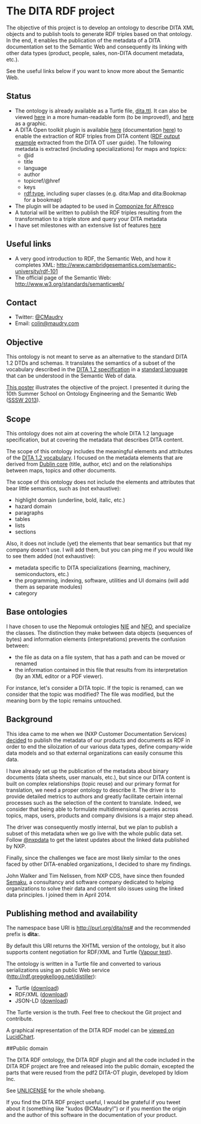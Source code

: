 The DITA RDF project
====================

The objective of this project is to develop an ontology to describe DITA XML objects and to publish tools to generate RDF triples based on that ontology. In the end, it enables the publication of the metadata of a DITA documentation set to the Semantic Web and consequently its linking with other data types (product, people, sales, non-DITA document metadata, etc.).

See the useful links below if you want to know more about the Semantic Web.

## Status

 * The ontology is already available as a Turtle file, [dita.ttl](https://github.com/ColinMaudry/dita-rdf/blob/master/dita.ttl). It can also be viewed [here](http://purl.org/dita/ns#) in a more human-readable form (to be improved!), and [here](http://bit.ly/DitaRdfLucidChart) as a graphic.
 * A DITA Open toolkit plugin is available [here](https://github.com/ColinMaudry/dita-rdf/blob/master/dita2rdf/dita2rdf-ditaot-plugin.zip) (documentation [here](./dita2rdf)) to enable the extraction of RDF triples from DITA content ([RDF output example](http://colin.maudry.com/rdf/userguide.rdf) extracted from the DITA OT user guide). The following metadata is extracted (including specializations) for maps and topics:
	- @id
	- title
	- language
	- author
	- topicref/@href
	- keys
	- [rdf:type](http://www.w3.org/TR/rdf-schema/#ch_type), including super classes (e.g. dita:Map and dita:Bookmap for a bookmap)
 * The plugin will be adapted to be used in [Componize for Alfresco](http://www.componize.com)
 * A tutorial will be written to publish the RDF triples resulting from the transformation to a triple store and query your DITA metadata
 * I have set milestones with an extensive list of features [here](https://github.com/ColinMaudry/dita-rdf/milestones)

## Useful links

 - A very good introduction to RDF, the Semantic Web, and how it completes XML: http://www.cambridgesemantics.com/semantic-university/rdf-101
 - The official page of the Semantic Web: http://www.w3.org/standards/semanticweb/

## Contact

* Twitter: [@CMaudry](https://www.twitter.com/ColinMaudry)
* Email: colin@maudry.com

## Objective

This ontology is not meant to serve as an alternative to the standard DITA 1.2 DTDs and schemas. It translates the semantics of a subset of the vocabulary described in the [DITA 1.2 specification](http://docs.oasis-open.org/dita/v1.2/os/spec/DITA1.2-spec.html) in a [standard language](http://www.w3.org/TR/rdf11-primer/) that can be understood in the Semantic Web of data.

[This poster](http://bit.ly/DitaRdfPoster) illustrates the objective of the project. I presented it during the 10th Summer School on Ontology Engineering and the Semantic Web ([SSSW 2013](http://sssw.org/2013/)).

## Scope

This ontology does not aim at covering the whole DITA 1.2 language specification, but at covering the metadata that describes DITA content.

The scope of this ontology includes the meaningful elements and attributes of the [DITA 1.2 vocabulary](http://docs.oasis-open.org/dita/v1.2/spec/DITA1.2-spec.html). I focused on the metadata elements that are derived from [Dublin core](http://dublincore.org/documents/dcmi-terms/) (title, author, etc) and on the relationships between maps, topics and other documents. 

The scope of this ontology does not include the elements and attributes that bear little semantics, such as (not exhaustive):

* highlight domain (underline, bold, italic, etc.)
* hazard domain
* paragraphs
* tables
* lists
* sections

Also, it does not include (yet) the elements that bear semantics but that my company doesn't use. I will add them, but you can ping me if you would like to see them added (not exhaustive):

* metadata specific to DITA specializations (learning, machinery, semiconductors, etc.)
* the programming, indexing, software, utilities and UI domains (will add them as separate modules)
* category

## Base ontologies

I have chosen to use the Nepomuk ontologies [NIE](http://www.semanticdesktop.org/ontologies/2007/01/19/nie) and [NFO](http://www.semanticdesktop.org/ontologies/2007/03/22/nfo), and specialize the classes. The distinction they make between data objects (sequences of bytes) and information elements (interpretations) prevents the confusion between:

* the file as data on a file system, that has a path and can be moved or renamed
* the information contained in this file that results from its interpretation (by an XML editor or a PDF viewer).

For instance, let's consider a DITA topic. If the topic is renamed, can we consider that the topic was modified? The file was modified, but the meaning born by the topic remains untouched.

## Background

This idea came to me when we (NXP Customer Documentation Services) [decided](http://blog.nxp.com/is-linked-data-the-future-of-data-integration-in-the-enterprise/) to publish the metadata of our products and documents as RDF in order to end the siloization of our various data types, define company-wide data models and so that external organizations can easily consume this data.

I have already set up the publication of the metadata about binary documents (data sheets, user manuals, etc.), but since our DITA content is built on complex relationships (topic reuse) and our primary format for translation, we need a proper ontology to describe it. The driver is to provide detailed metrics to authors and greatly facilitate certain internal processes such as the selection of the content to translate. Indeed, we consider that being able to formulate multidimensional queries across topics, maps, users, products and company divisions is a major step ahead.

The driver was consequently mostly internal, but we plan to publish a subset of this metadata when we go live with the whole public data set. Follow [@nxpdata](https://www.twitter.com/nxpdata) to get the latest updates about the linked data published by NXP.

Finally, since the challenges we face are most likely similar to the ones faced by other DITA-enabled organizations, I decided to share my findings.

John Walker and Tim Nelissen, from NXP CDS, have since then founded [Semaku](http://semaku.com), a consultancy and software company dedicated to helping organizations to solve their data and content silo issues using the linked data principles. I joined them in April 2014. 

## Publishing method and availability

The namespace base URI is http://purl.org/dita/ns# and the recommended prefix is **dita:**.

By default this URI returns the XHTML version of the ontology, but it also supports content negotiation for RDF/XML and Turtle ([Vapour test](http://uriburner.com:8000/vapour?uri=http%3A%2F%2Fpurl.org%2Fdita%2Fns%23&acceptRdfXml=1&acceptJsonLD=1&htmlVersions=1&defaultResponse=rdfxml&userAgent=vapour.sourceforge.net)).

The ontology is written in a Turtle file and converted to various serializations using an public Web service (http://rdf.greggkellogg.net/distiller):

* Turtle ([download](http://colin.maudry.com/ontologies/dita.ttl))
* RDF/XML ([download](http://colin.maudry.com/ontologies/dita.rdf))
* JSON-LD ([download](http://colin.maudry.com/ontologies/dita.jsonld))

The Turtle version is the truth. Feel free to checkout the Git project and contribute.

A graphical representation of the DITA RDF model can be [viewed on LucidChart](http://bit.ly/DitaRdfLucidChart).

##Public domain

The DITA RDF ontology, the DITA RDF plugin and all the code included in the DITA RDF project are free and released into the public domain, excepted the parts that were reused from the pdf2 DITA-OT plugin, developed by Idiom Inc.

See [UNLICENSE](UNLICENSE) for the whole shebang.

If you find the DITA RDF project useful, I would be grateful if you tweet about it (something like "kudos @CMaudry!") or if you mention the origin and the author of this software in the documentation of your product.
